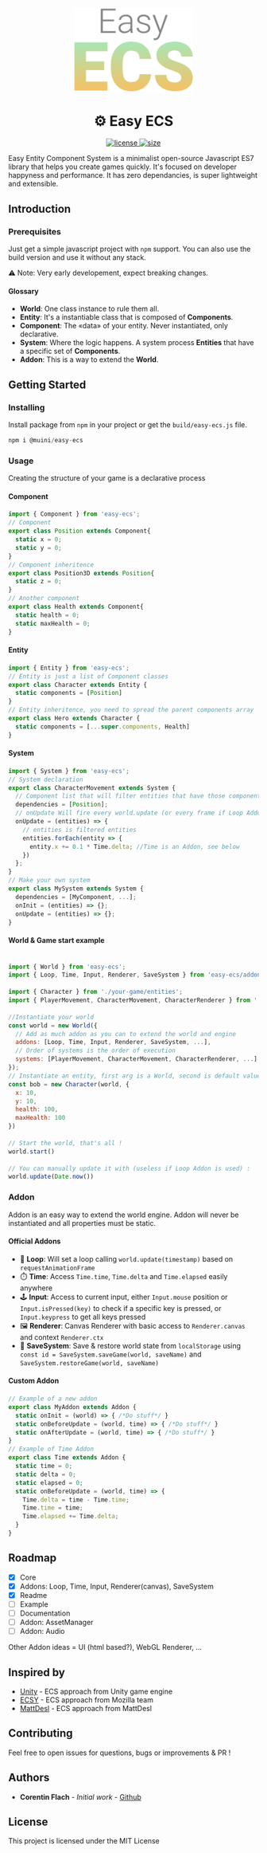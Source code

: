 
<p align="center">
  <img src="https://raw.githubusercontent.com/Muini/easy-ecs/master/easy-ecs.svg" alt="Easy ECS Logo" width="240" />
</p>

<h1 align="center">⚙ Easy ECS</h1>

<p align="center">
    <a href="https://www.npmjs.com/package/@muini/easy-ecs">
        <img src="https://img.shields.io/npm/v/@muini/easy-ecs?style=flat-square" alt="license" />
    </a>
    <a href="https://bundlephobia.com/result?p=@muini/easy-ecs">
        <img src="https://img.shields.io/bundlephobia/min/@muini/easy-ecs?style=flat-square" alt="size" />
    </a>
</p>

Easy Entity Component System is a minimalist open-source Javascript ES7 library that helps you create games quickly. It's focused on developer happyness and performance. It has zero dependancies, is super lightweight and extensible.

## Introduction

### Prerequisites

Just get a simple javascript project with `npm` support.
You can also use the build version and use it without any stack.

⚠️ Note: Very early developement, expect breaking changes.

#### Glossary

- **World**: One class instance to rule them all.
- **Entity**: It's a instantiable class that is composed of **Components**.
- **Component**: The «data» of your entity. Never instantiated, only declarative.
- **System**: Where the logic happens. A system process **Entities** that have a specific set of **Components**.
- **Addon**: This is a way to extend the **World**.

## Getting Started

### Installing

Install package from `npm` in your project or get the `build/easy-ecs.js` file.

```javascript
npm i @muini/easy-ecs
```

### Usage

Creating the structure of your game is a declarative process

#### Component
```javascript
import { Component } from 'easy-ecs';
// Component
export class Position extends Component{
  static x = 0;
  static y = 0;
}
// Component inheritence
export class Position3D extends Position{
  static z = 0;
}
// Another component
export class Health extends Component{
  static health = 0;
  static maxHealth = 0;
}
```
#### Entity
```javascript
import { Entity } from 'easy-ecs';
// Entity is just a list of Component classes
export class Character extends Entity {
  static components = [Position]
}
// Entity inheritence, you need to spread the parent components array
export class Hero extends Character {
  static components = [...super.components, Health]
}
```
#### System
```javascript
import { System } from 'easy-ecs';
// System declaration
export class CharacterMovement extends System {
  // Component list that will filter entities that have those components
  dependencies = [Position]; 
  // onUpdate Will fire every world.update (or every frame if Loop Addon is added)
  onUpdate = (entities) => { 
    // entities is filtered entities
    entities.forEach(entity => {
      entity.x += 0.1 * Time.delta; //Time is an Addon, see below
    })
  };
}
// Make your own system
export class MySystem extends System {
  dependencies = [MyComponent, ...]; 
  onInit = (entities) => {};
  onUpdate = (entities) => {};
}
```

#### World & Game start example
```javascript

import { World } from 'easy-ecs';
import { Loop, Time, Input, Renderer, SaveSystem } from 'easy-ecs/addons';

import { Character } from './your-game/entities';
import { PlayerMovement, CharacterMovement, CharacterRenderer } from './your-game/systems';

//Instantiate your world
const world = new World({
  // Add as much addon as you can to extend the world and engine
  addons: [Loop, Time, Input, Renderer, SaveSystem, ...],
  // Order of systems is the order of execution
  systems: [PlayerMovement, CharacterMovement, CharacterRenderer, ...]
});
// Instantiate an entity, first arg is a World, second is default values
const bob = new Character(world, {
  x: 10,
  y: 10,
  health: 100,
  maxHealth: 100
})

// Start the world, that's all !
world.start()

// You can manually update it with (useless if Loop Addon is used) :
world.update(Date.now())

```

### Addon

Addon is an easy way to extend the world engine.
Addon will never be instantiated and all properties must be static.

#### Official Addons

- 🔁 **Loop**: 
  Will set a loop calling `world.update(timestamp)` based on `requestAnimationFrame`
- ⏱️ **Time**: 
  Access `Time.time`, `Time.delta` and `Time.elapsed` easily anywhere
- 🕹️ **Input**: 
  Access to current input, either `Input.mouse` position or `Input.isPressed(key)` to check if a specific key is pressed, or `Input.keypress` to get all keys pressed
- 🖼️ **Renderer**: 
  Canvas Renderer with basic access to `Renderer.canvas` and context `Renderer.ctx`
- 💾 **SaveSystem**: 
  Save & restore world state from `localStorage` using `const id = SaveSystem.saveGame(world, saveName)` and `SaveSystem.restoreGame(world, saveName)`

#### Custom Addon

```javascript
// Example of a new addon
export class MyAddon extends Addon {
  static onInit = (world) => { /*Do stuff*/ }
  static onBeforeUpdate = (world, time) => { /*Do stuff*/ }
  static onAfterUpdate = (world, time) => { /*Do stuff*/ }
}
// Example of Time Addon
export class Time extends Addon {
  static time = 0;
  static delta = 0;
  static elapsed = 0;
  static onBeforeUpdate = (world, time) => {
    Time.delta = time - Time.time;
    Time.time = time;
    Time.elapsed += Time.delta;
  }
}
```

## Roadmap

- [x] Core
- [x] Addons: Loop, Time, Input, Renderer(canvas), SaveSystem
- [x] Readme
- [ ] Example
- [ ] Documentation
- [ ] Addon: AssetManager
- [ ] Addon: Audio

Other Addon ideas = UI (html based?), WebGL Renderer, ...

## Inspired by

* [Unity](https://unity.com/) - ECS approach from Unity game engine
* [ECSY](https://ecsy.io/) - ECS approach from Mozilla team
* [MattDesl](https://twitter.com/mattdesl/status/1283089334791536641) - ECS approach from MattDesl

## Contributing

Feel free to open issues for questions, bugs or improvements & PR !

## Authors

* **Corentin Flach** - *Initial work* - [Github](https://github.com/CorentinFlach)

<!-- See also the list of [contributors](https://github.com/your/project/contributors) who participated in this project. -->

## License

This project is licensed under the MIT License

